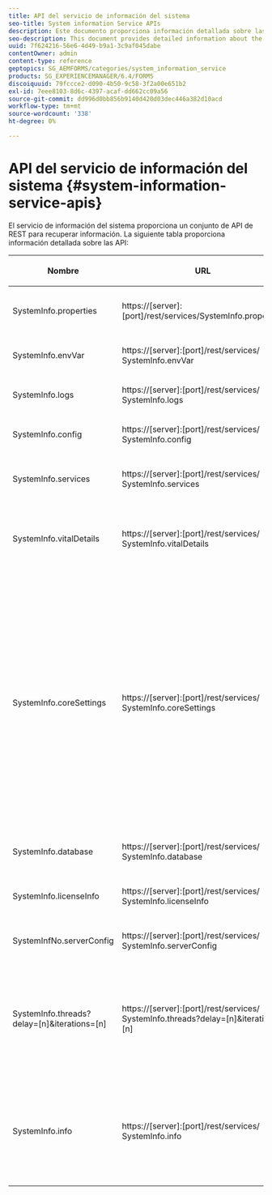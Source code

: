```yaml
---
title: API del servicio de información del sistema
seo-title: System information Service APIs
description: Este documento proporciona información detallada sobre las API proporcionadas por el servicio de información del sistema.
seo-description: This document provides detailed information about the APIs provided by the system information service.
uuid: 7f624216-56e6-4d49-b9a1-3c9af045dabe
contentOwner: admin
content-type: reference
geptopics: SG_AEMFORMS/categories/system_information_service
products: SG_EXPERIENCEMANAGER/6.4/FORMS
discoiquuid: 79fccce2-d090-4b50-9c58-3f2a00e651b2
exl-id: 7eee8103-8d6c-4397-acaf-dd662cc09a56
source-git-commit: dd996d0bb856b9140d420d03dec446a382d10acd
workflow-type: tm+mt
source-wordcount: '338'
ht-degree: 0%

---
```


# API del servicio de información del sistema {#system-information-service-apis}

El servicio de información del sistema proporciona un conjunto de API de REST para recuperar información. La siguiente tabla proporciona información detallada sobre las API:

<table>
 <thead>
  <tr>
   <th><p>Nombre</p></th> 
   <th><p>URL</p></th> 
   <th><p>Descripción</p></th> 
  </tr> 
 </thead> 
 <tbody>
  <tr>
   <td><p>SystemInfo.properties</p></td> 
   <td><p>https://[server]:[port]/rest/services/SystemInfo.properties</p></td> 
   <td><p>Esta API es un envoltorio para <a href="https://docs.oracle.com/javase/6/docs/api/java/lang/System.html#getProperties()">system.getProperties</a> API de Java. Recupera la configuración del entorno de trabajo actual. </p></td> 
  </tr> 
  <tr>
   <td><p>SystemInfo.envVar</p></td> 
   <td><p>https://[server]:[port]/rest/services/ SystemInfo.envVar</p></td> 
   <td><p>Recupera todas las variables de entorno del sistema operativo del host. </p></td> 
  </tr> 
  <tr>
   <td><p>SystemInfo.logs</p></td> 
   <td><p>https://[server]:[port]/rest/services/ SystemInfo.logs</p></td> 
   <td><p>Descarga un archivo zip que contiene registros del servidor de aplicaciones. </p></td> 
  </tr> 
  <tr>
   <td><p>SystemInfo.config</p></td> 
   <td><p>https://[server]:[port]/rest/services/ SystemInfo.config</p></td> 
   <td><p>Recupera todo el contenido del archivo config.xml. </p></td> 
  </tr> 
  <tr>
   <td><p>SystemInfo.services</p></td> 
   <td><p>https://[server]:[port]/rest/services/ SystemInfo.services</p></td> 
   <td><p>Recupera el estado y los parámetros de configuración de AEM servicios de formularios.</p></td> 
  </tr> 
  <tr>
   <td><p>SystemInfo.vitalDetails</p></td> 
   <td><p>https://[server]:[port]/rest/services/ SystemInfo.vitalDetails</p></td> 
   <td><p>Recupera el tiempo de actividad del servidor, los argumentos de JVM, la memoria del sistema, el tamaño de pila, el nombre del sistema operativo, el número de subprocesos activos y el recuento de subprocesos. </p></td> 
  </tr> 
  <tr>
   <td><p>SystemInfo.coreSettings</p></td> 
   <td><p>https://[server]:[port]/rest/services/ SystemInfo.coreSettings</p></td> 
   <td><p>Recupera valores de las siguientes propiedades:</p>
    <ul>
     <li><p>AdobeTempDir</p></li>
     <li><p>AdobeServerFontDir</p></li>
     <li><p>CustomerFontDir</p></li>
     <li><p>GlobalDocumentStorageRootDir</p></li>
     <li><p>DefaultDocumentMaxInlineSize</p></li>
     <li><p>DefaultDocumentDisposeTimeout</p></li>
     <li><p>EnableDocumentDBStorage</p></li>
     <li><p>GlobalDocumentStorageUseNetworkShare</p></li>
     <li><p>EnableFIPS</p></li>
     <li><p>EnableWSDL</p></li>
     <li><p>Archivo de configuración de DataServices </p></li>
     <li><p>EnableRDS</p></li>
    </ul><p></p></td> 
  </tr> 
  <tr>
   <td><p>SystemInfo.database</p></td> 
   <td><p>https://[server]:[port]/rest/services/ SystemInfo.database</p></td> 
   <td><p>Recupera información detallada sobre la base de datos.</p></td> 
  </tr> 
  <tr>
   <td><p>SystemInfo.licenseInfo</p></td> 
   <td><p>https://[server]:[port]/rest/services/ SystemInfo.licenseInfo</p></td> 
   <td><p>Recupera la información de versión y licencia de los componentes de formularios AEM instalados. </p></td> 
  </tr> 
  <tr>
   <td><p>SystemInfNo.serverConfig</p></td> 
   <td><p>https://[server]:[port]/rest/services/ SystemInfo.serverConfig</p></td> 
   <td><p>Descarga archivos de configuración del servidor de aplicaciones host. </p></td> 
  </tr> 
  <tr>
   <td><p>SystemInfo.threads?delay=[n]&amp;iterations=[n]</p></td> 
   <td><p>https://[server]:[port]/rest/services/ SystemInfo.threads?delay=[n]&amp;iterations=[n]</p></td> 
   <td><p>Recupera el recuento y el seguimiento de pila de subprocesos activos. Acepta los siguientes parámetros:</p>
    <ul>
     <li><p>iteraciones= [n]: Especifica el recuento de iteraciones. Sustituya n por un número. </p></li>
     <li><p>Delay= [n]: Especifica el número de milisegundos que hay que esperar antes de iniciar la siguiente iteración. </p></li>
    </ul><p></p></td> 
  </tr> 
  <tr>
   <td><p>SystemInfo.info</p></td> 
   <td><p>https://[server]:[port]/rest/services/ SystemInfo.info</p></td> 
   <td><p>Esta API es un envoltorio para todas las API del servicio de información del sistema. De forma interna, ejecuta todas las API de información del sistema y descarga información en formato zip. </p><p><i><strong>nota</strong>: SystemInfo.info no proporciona el seguimiento de recuento y pila de subprocesos activos. </i></p></td> 
  </tr> 
 </tbody> 
</table>
